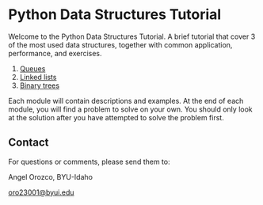 # Python Data Structures Tutorial

Welcome to the Python Data Structures Tutorial. A brief tutorial that cover 3 of the most used data structures, together with common application, performance, and exercises.

1. [Queues](Queue.md)
2. [Linked lists](linked_list.md)
3. [Binary trees](binary_tree.md)

Each module will contain descriptions and examples. At the end of each module, you will find a problem to solve on your own. You should only look at the solution after you have attempted to solve the problem first.

## Contact

For questions or comments, please send them to:

Angel Orozco, BYU-Idaho

oro23001@byui.edu